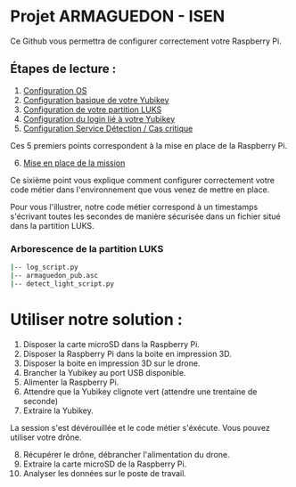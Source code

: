 # Projet ARMAGUEDON - ISEN 

Ce Github vous permettra de configurer correctement votre Raspberry Pi. 

## Étapes de lecture :

1. [Configuration OS](/docs/raspberry_pi_config/1_configuration_os.md)
2. [Configuration basique de votre Yubikey](2_yubikey_basic_configuration.md)
3. [Configuration de votre partition LUKS](3_configuration_luks.md)
4. [Configuration du login lié à votre Yubikey](4_login_authentication.md)
5. [Configuration Service Détection / Cas critique](/docs/raspberry_pi_config/5_automatic_detection.md)

Ces 5 premiers points correspondent à la mise en place de la Raspberry Pi.

6. [Mise en place de la mission](/docs/raspberry_pi_config/6_ready_mission.md)

Ce sixième point vous explique comment configurer correctement votre code métier dans l'environnement que vous venez de mettre en place. 


Pour vous l'illustrer, notre code métier correspond à un timestamps s'écrivant toutes les secondes de manière sécurisée dans un fichier situé dans la partition LUKS. 

### Arborescence de la partition LUKS
```bash
|-- log_script.py
|-- armaguedon_pub.asc
|-- detect_light_script.py
```

# Utiliser notre solution :

1. Disposer la carte microSD dans la Raspberry Pi. 
2. Disposer la Raspberry Pi dans la boite en impression 3D. 
3. Disposer la boite en impression 3D sur le drone. 
4. Brancher la Yubikey au port USB disponible.
5. Alimenter la Raspberry Pi.
6. Attendre que la Yubikey clignote vert (attendre une trentaine de seconde)
7. Extraire la Yubikey.

La session s'est dévérouillée et le code métier s'éxécute. 
Vous pouvez utiliser votre drône. 

8. Récupérer le drône, débrancher l'alimentation du drone. 
9. Extraire la carte microSD de la Raspberry Pi. 
10. Analyser les données sur le poste de travail.
